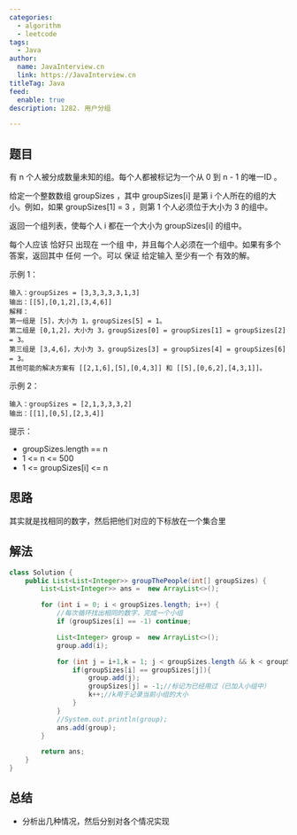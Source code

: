```yaml
---
categories:
  - algorithm
  - leetcode
tags:
  - Java
author: 
  name: JavaInterview.cn
  link: https://JavaInterview.cn
titleTag: Java
feed:
  enable: true
description: 1282. 用户分组

---
```


## 题目

有 n 个人被分成数量未知的组。每个人都被标记为一个从 0 到 n - 1 的唯一ID 。

给定一个整数数组 groupSizes ，其中 groupSizes[i] 是第 i 个人所在的组的大小。例如，如果 groupSizes[1] = 3 ，则第 1 个人必须位于大小为 3 的组中。

返回一个组列表，使每个人 i 都在一个大小为 groupSizes[i] 的组中。

每个人应该 恰好只 出现在 一个组 中，并且每个人必须在一个组中。如果有多个答案，返回其中 任何 一个。可以 保证 给定输入 至少有一个 有效的解。



示例 1：

    输入：groupSizes = [3,3,3,3,3,1,3]
    输出：[[5],[0,1,2],[3,4,6]]
    解释：
    第一组是 [5]，大小为 1，groupSizes[5] = 1。
    第二组是 [0,1,2]，大小为 3，groupSizes[0] = groupSizes[1] = groupSizes[2] = 3。
    第三组是 [3,4,6]，大小为 3，groupSizes[3] = groupSizes[4] = groupSizes[6] = 3。
    其他可能的解决方案有 [[2,1,6],[5],[0,4,3]] 和 [[5],[0,6,2],[4,3,1]]。
示例 2：

    输入：groupSizes = [2,1,3,3,3,2]
    输出：[[1],[0,5],[2,3,4]]


提示：

* groupSizes.length == n
* 1 <= n <= 500
* 1 <= groupSizes[i] <= n


## 思路

其实就是找相同的数字，然后把他们对应的下标放在一个集合里


## 解法
```java
class Solution {
    public List<List<Integer>> groupThePeople(int[] groupSizes) {
        List<List<Integer>> ans =  new ArrayList<>();

        for (int i = 0; i < groupSizes.length; i++) {
            //每次循环找出相同的数字，完成一个小组
            if (groupSizes[i] == -1) continue;

            List<Integer> group =  new ArrayList<>();
            group.add(i);

            for (int j = i+1,k = 1; j < groupSizes.length && k < groupSizes[i]; j++) {
                if(groupSizes[i] == groupSizes[j]){
                    group.add(j);
                    groupSizes[j] = -1;//标记为已经用过（已加入小组中）
                    k++;//k用于记录当前小组的大小
                }
            }
            //System.out.println(group);
            ans.add(group);
        }

        return ans;
    }
}

```

## 总结

- 分析出几种情况，然后分别对各个情况实现 
